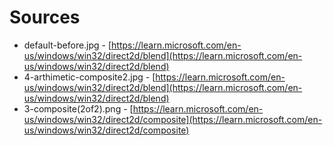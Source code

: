 # Sources

  * default-before.jpg - [https://learn.microsoft.com/en-us/windows/win32/direct2d/blend](https://learn.microsoft.com/en-us/windows/win32/direct2d/blend)
  * 4-arthimetic-composite2.jpg - [https://learn.microsoft.com/en-us/windows/win32/direct2d/blend](https://learn.microsoft.com/en-us/windows/win32/direct2d/blend)
  * 3-composite(2of2).png - [https://learn.microsoft.com/en-us/windows/win32/direct2d/composite](https://learn.microsoft.com/en-us/windows/win32/direct2d/composite)
